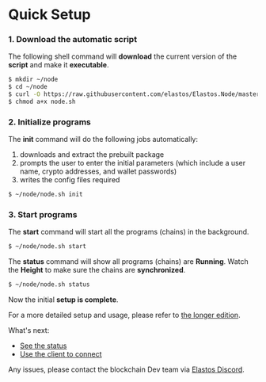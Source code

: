 # Quick Setup

### 1. Download the automatic script

The following shell command will **download** the current version of the **script** and make it **executable**.

```bash
$ mkdir ~/node
$ cd ~/node
$ curl -O https://raw.githubusercontent.com/elastos/Elastos.Node/master/build/skeleton/node.sh
$ chmod a+x node.sh
```

### 2. Initialize programs

The **init** command will do the following jobs automatically:

1. downloads and extract the prebuilt package
2. prompts the user to enter the initial parameters (which include a user name, crypto addresses, and wallet passwords)
3. writes the config files required

```bash
$ ~/node/node.sh init
```

### 3. Start programs

The **start** command will start all the programs (chains) in the background.

```bash
$ ~/node/node.sh start
```

The **status** command will show all programs (chains) are **Running**. Watch the **Height** to make sure the chains are **synchronized**.

```bash
$ ~/node/node.sh status
```

Now the initial **setup is complete**.

For a more detailed setup and usage, please refer to [the longer edition](step-by-step-setup.md).

What's next:

* [See the status](step-by-step-setup/program-version-and-status.md)
* [Use the client to connect](besides-setup/running-the-client.md)

Any issues, please contact the blockchain Dev team via [Elastos Discord](https://discord.com/invite/Rcnz2pQkZS).
